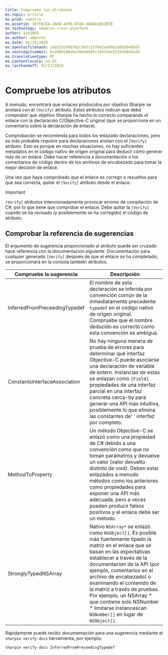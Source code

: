 ```yaml
---
title: Compruebe los atributos
ms.topic: article
ms.prod: xamarin
ms.assetid: 107FBCEA-266B-4295-B7AA-40A881B82B7B
ms.technology: xamarin-cross-platform
author: asb3993
ms.author: amburns
ms.date: 01/15/2016
ms.openlocfilehash: cda523cd9d762c3a3c1570e2abd0acb8a264d5dd
ms.sourcegitcommit: 6cd40d190abe38edd50fc74331be15324a845a28
ms.translationtype: MT
ms.contentlocale: es-ES
ms.lasthandoff: 02/27/2018
---
```

# <a name="verify-attributes"></a>Compruebe los atributos


A menudo, encontrará que enlaces producidos por objetivo Sharpie se anotará con el `[Verify]` atributo. Estos atributos indican que debe _comprobar_ que objetivo Sharpie ha hecho lo correcto comparando el enlace con la declaración C/Objective-C original (que se proporciona en un comentario sobre la declaración de enlace).

Comprobación se recomienda para _todos los_ enlazado declaraciones, pero es más probable _requiere_ para declaraciones anotan con el `[Verify]` atributo. Esto es porque en muchas situaciones, no hay suficientes metadatos en el código nativo de origen original para deducir cómo generar más de un enlace. Debe hacer referencia a documentación o los comentarios de código dentro de los archivos de encabezado para tomar la mejor decisión de enlace.

Una vez que haya comprobado que el enlace es corregir o resueltos para que sea correcta, _quitar_ el `[Verify]` atributo desde el enlace.

> [!IMPORTANT]
> `[Verify]` atributos intencionadamente provocar errores de compilación de C#, por lo que tiene que comprobar el enlace. Debe quitar la `[Verify]` cuando se ha revisado (y posiblemente se ha corregido) el código de atributo.

## <a name="verify-hints-reference"></a>Comprobar la referencia de sugerencias

El argumento de sugerencia proporcionado al atributo puede ser cruzado hace referencia con la documentación siguiente. Documentación para cualquier generado `[Verify]` después de que el enlace se ha completado, se proporcionará en la consola también atributos.

<table>
  <thead>
  <tr>
    <th>Compruebe la sugerencia</th>
    <th>Descripción</th>
  </tr>
  </thead>
  <tbody>
  <tr>
    <td>InferredFromPreceedingTypedef</td>
    <td>El nombre de esta declaración se inferida por convención común de la inmediatamente precedente <code>typedef</code> en el código nativo de origen original. Compruebe que el nombre deducido es correcto como esta convención es ambigua.</td>
  </tr>
  <tr>
    <td>ConstantsInterfaceAssociation</td>
    <td>No hay ninguna manera de prueba de errores para determinar qué interfaz Objective-C puede asociarse una declaración de variable de extern. Instancias de estas se enlazan como <code>[Field]</code> propiedades de una interfaz parcial en una interfaz concreta cerca-by para generar una API más intuitiva, posiblemente lo que elimina las constantes de' ' interfaz por completo.</td>
  </tr>
  <tr>
    <td>MethodToProperty</td>
    <td>Un método Objective-C se enlazó como una propiedad de C# debido a una convención como que no toman parámetros y devuelve un valor (valor devuelto distinto de void). Deben estar enlazados a menudo métodos como los anteriores como propiedades para exponer una API más adecuada, pero a veces pueden producir falsos positivos y el enlace debe ser un método.</td>
  </tr>
  <tr>
    <td>StronglyTypedNSArray</td>
    <td>Nativo <code>NSArray*</code> se enlazó como <code>NSObject[]</code>. Es posible más fuertemente tipado la matriz en el enlace que se basan en las expectativas establecer a través de la documentación de la API (por ejemplo, comentarios en el archivo de encabezado) o examinando el contenido de la matriz a través de pruebas. Por ejemplo, un NSArray * que contiene solo NSNumber * limitarse instancescan <code>NSNumber[]</code> en lugar de <code>NSObject[]</code>.</td>
  </tr>
  </tbody>
</table>

Rápidamente puede recibir documentación para una sugerencia mediante el `sharpie verify-docs` herramienta, por ejemplo:

```csharp
sharpie verify-docs InferredFromPreceedingTypedef
```

